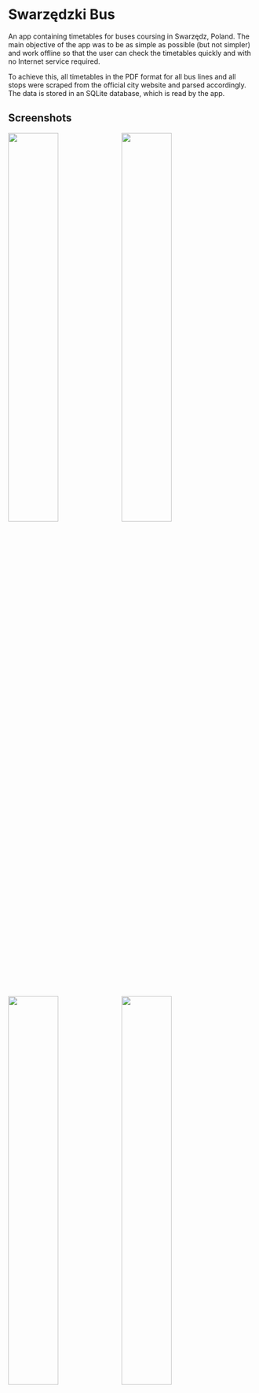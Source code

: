 # Swarzędzki Bus
An app containing timetables for buses coursing in Swarzędz, Poland. The main objective of the app was to be as simple as possible (but not simpler) and work offline so that the user can check the timetables quickly and with no Internet service required.

To achieve this, all timetables in the PDF format for all bus lines and all stops were scraped from the official city website and parsed accordingly. The data is stored in an SQLite database, which is read by the app.

## Screenshots
<p float="right">
  <img src="https://user-images.githubusercontent.com/20361302/38132979-8e5a1bf8-340d-11e8-9ff8-a2f185580e67.png" width="45%"/>
  <img src="https://user-images.githubusercontent.com/20361302/38133141-3f109d0a-340e-11e8-8759-9f82537e8d1a.png" width="45%"/> 
  <img src="https://user-images.githubusercontent.com/20361302/38133230-9bbd6f1a-340e-11e8-8ede-bab572d4f08e.png" width="45%"/>
  <img src="https://user-images.githubusercontent.com/20361302/38133186-75718792-340e-11e8-9c41-46242f972ec2.png" width="45%"/> 
</p>
